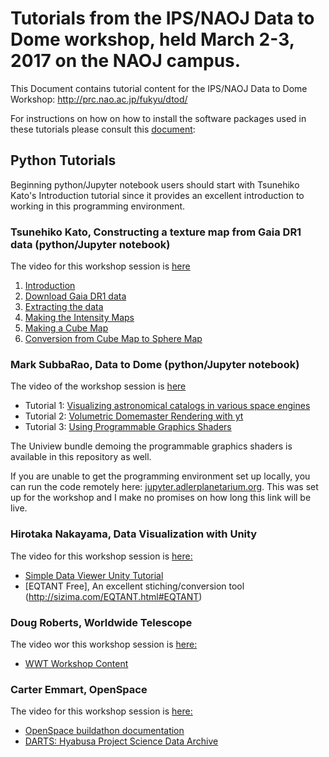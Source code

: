 # Tutorials from the IPS/NAOJ Data to Dome workshop, held March 2-3, 2017 on the NAOJ campus.

This Document contains tutorial content for the IPS/NAOJ Data to Dome Workshop: http://prc.nao.ac.jp/fukyu/dtod/

For instructions on how on how to install the software packages used in these tutorials please consult this [document](https://github.com/IPSScienceVisualization/Workshops/blob/master/Tokyo2017/SoftwareInstall.md):

## Python Tutorials

Beginning python/Jupyter notebook users should start with Tsunehiko Kato's Introduction tutorial since it provides an excellent introduction to working in this programming environment.

### Tsunehiko Kato, Constructing a texture map from Gaia DR1 data (python/Jupyter notebook)
The video for this workshop session is [here](https://www.youtube.com/watch?v=N6RDqBWzqt4&t=4h36m27s)

1. [Introduction](https://github.com/IPSScienceVisualization/Workshops/blob/master/Tokyo2017/Introduction.ipynb) 
2. [Download Gaia DR1 data](https://github.com/IPSScienceVisualization/Workshops/blob/master/Tokyo2017/download_gaia_dr1.ipynb) 
3. [Extracting the data](https://github.com/IPSScienceVisualization/Workshops/blob/master/Tokyo2017/extract_data.ipynb) 
4. [Making the Intensity Maps](https://github.com/IPSScienceVisualization/Workshops/blob/master/Tokyo2017/make_intensity_map.ipynb) 
5. [Making a Cube Map](https://github.com/IPSScienceVisualization/Workshops/blob/master/Tokyo2017/make_cube_map.ipynb) 
6. [Conversion from Cube Map to Sphere Map](https://github.com/IPSScienceVisualization/Workshops/blob/master/Tokyo2017/cube_map_to_sphere_map.ipynb) 


### Mark SubbaRao, Data to Dome (python/Jupyter notebook)
The video of the workshop session is [here](http://www.youtube.com/watch?v=N6RDqBWzqt4&t=9m15s)

* Tutorial 1: [Visualizing astronomical catalogs in various space engines](https://github.com/IPSScienceVisualization/Workshops/blob/master/Tokyo2017/Visualizing%20GAMA.ipynb) 
* Tutorial 2: [Volumetric Domemaster Rendering with yt](https://github.com/IPSScienceVisualization/Workshops/blob/master/Tokyo2017/Volumetric%20Fisheye%20Rendering%20with%20yt.ipynb)  
* Tutorial 3: [Using Programmable Graphics Shaders](https://github.com/IPSScienceVisualization/Workshops/blob/master/Tokyo2017/Using%20Graphics%20Shaders.ipynb)

The Uniview bundle demoing the programmable graphics shaders is available in this repository as well.

If you are unable to get the programming environment set up locally, you can run the code remotely here: [jupyter.adlerplanetarium.org](http://jupyter.adlerplanetarium.org). This was set up for the workshop and I make no promises on how long this link will be live.

### Hirotaka Nakayama, Data Visualization with Unity
The video for this workshop session is [here:](http://www.youtube.com/watch?v=NO4iiRdXXt0&t=4h38m25s)
* [Simple Data Viewer Unity Tutorial](https://github.com/sizima/SimpleDataViewer)
* [EQTANT Free], An excellent stiching/conversion tool (http://sizima.com/EQTANT.html#EQTANT)

### Doug Roberts, Worldwide Telescope
The video wor this workshop session is [here:](https://www.youtube.com/watch?v=N6RDqBWzqt4&t=1h17m8s)

* [WWT Workshop Content](http://wwtworkshops.org/?tribe_events=data-to-dome-noaj-march-2017>)

### Carter Emmart, OpenSpace
The video for this workshop session is [here:](https://www.youtube.com/watch?v=N6RDqBWzqt4&t=2h30m10s)

* [OpenSpace buildathon documentation](https://openspacenyc.splashthat.com/)
* [DARTS: Hyabusa Project Science Data Archive](https://darts.isas.jaxa.jp/planet/project/hayabusa/spice.html)






